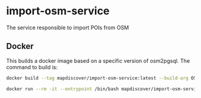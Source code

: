 # import-osm-service

The service responsible to import POIs from OSM

## Docker

This builds a docker image based on a specific version of osm2pgsql. The command to build is:

```bash
docker build --tag mapdiscover/import-osm-service:latest --build-arg OSM2PGSQL_VERSION=1.4.1 .
```

```bash
docker run --rm -it --entrypoint /bin/bash mapdiscover/import-osm-service:latest
```

